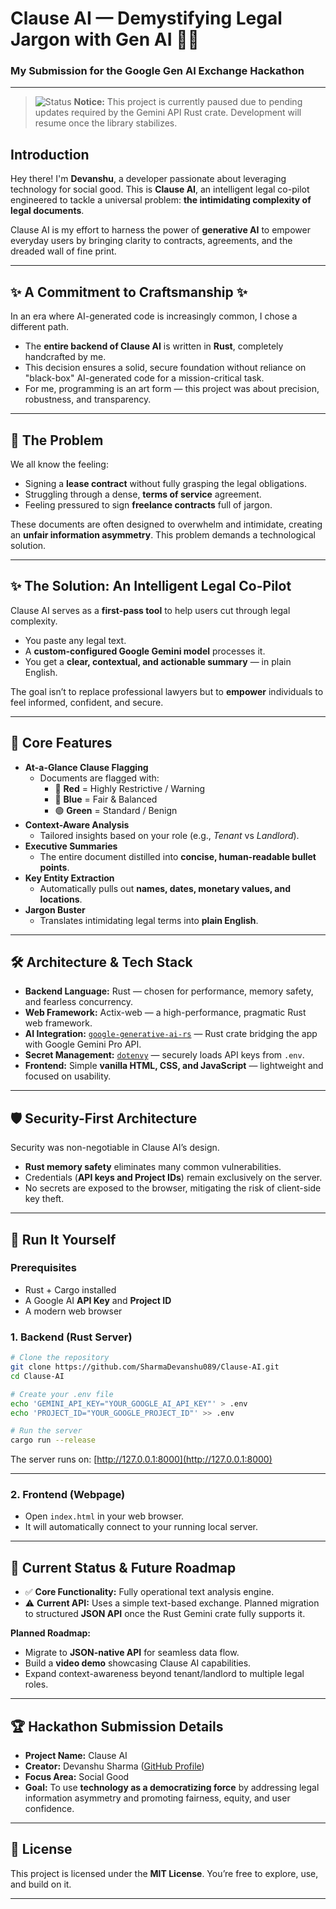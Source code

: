 # Clause AI — Demystifying Legal Jargon with Gen AI 📜🤖

### My Submission for the Google Gen AI Exchange Hackathon


***
> ![Status](https://img.shields.io/badge/status-paused-orange) **Notice:** This project is currently paused due to pending updates required by the Gemini API Rust crate. Development will resume once the library stabilizes.
## Introduction

Hey there! I'm **Devanshu**, a developer passionate about leveraging technology for social good.
This is **Clause AI**, an intelligent legal co-pilot engineered to tackle a universal problem:
**the intimidating complexity of legal documents**.

Clause AI is my effort to harness the power of **generative AI** to empower everyday users by bringing clarity to contracts, agreements, and the dreaded wall of fine print.

***

## ✨ A Commitment to Craftsmanship ✨

In an era where AI-generated code is increasingly common, I chose a different path.

- The **entire backend of Clause AI** is written in **Rust**, completely handcrafted by me.
- This decision ensures a solid, secure foundation without reliance on "black-box" AI-generated code for a mission-critical task.
- For me, programming is an art form — this project was about precision, robustness, and transparency.

***

## 🚀 The Problem

We all know the feeling:

- Signing a **lease contract** without fully grasping the legal obligations.
- Struggling through a dense, **terms of service** agreement.
- Feeling pressured to sign **freelance contracts** full of jargon.

These documents are often designed to overwhelm and intimidate, creating an **unfair information asymmetry**.
This problem demands a technological solution.

***

## ✨ The Solution: An Intelligent Legal Co-Pilot

Clause AI serves as a **first-pass tool** to help users cut through legal complexity.

- You paste any legal text.
- A **custom-configured Google Gemini model** processes it.
- You get a **clear, contextual, and actionable summary** — in plain English.

The goal isn’t to replace professional lawyers but to **empower** individuals to feel informed, confident, and secure.

***

## 🎯 Core Features

- **At-a-Glance Clause Flagging**
    - Documents are flagged with:
        - 🔴 **Red** = Highly Restrictive / Warning
        - 🔵 **Blue** = Fair \& Balanced
        - 🟢 **Green** = Standard / Benign
- **Context-Aware Analysis**
    - Tailored insights based on your role (e.g., *Tenant* vs *Landlord*).
- **Executive Summaries**
    - The entire document distilled into **concise, human-readable bullet points**.
- **Key Entity Extraction**
    - Automatically pulls out **names, dates, monetary values, and locations**.
- **Jargon Buster**
    - Translates intimidating legal terms into **plain English**.

***

## 🛠️ Architecture \& Tech Stack

- **Backend Language:** Rust — chosen for performance, memory safety, and fearless concurrency.
- **Web Framework:** Actix-web — a high-performance, pragmatic Rust web framework.
- **AI Integration:** [`google-generative-ai-rs`](https://crates.io/) — Rust crate bridging the app with Google Gemini Pro API.
- **Secret Management:** [`dotenvy`](https://crates.io/crates/dotenvy) — securely loads API keys from `.env`.
- **Frontend:** Simple **vanilla HTML, CSS, and JavaScript** — lightweight and focused on usability.

***

## 🛡️ Security-First Architecture

Security was non-negotiable in Clause AI’s design.

- **Rust memory safety** eliminates many common vulnerabilities.
- Credentials (**API keys and Project IDs**) remain exclusively on the server.
- No secrets are exposed to the browser, mitigating the risk of client-side key theft.

***

## 🔧 Run It Yourself

### Prerequisites

- Rust + Cargo installed
- A Google AI **API Key** and **Project ID**
- A modern web browser


### 1. Backend (Rust Server)

```bash
# Clone the repository
git clone https://github.com/SharmaDevanshu089/Clause-AI.git
cd Clause-AI

# Create your .env file
echo 'GEMINI_API_KEY="YOUR_GOOGLE_AI_API_KEY"' > .env
echo 'PROJECT_ID="YOUR_GOOGLE_PROJECT_ID"' >> .env

# Run the server
cargo run --release
```

The server runs on:
[http://127.0.0.1:8000](http://127.0.0.1:8000)

***

### 2. Frontend (Webpage)

- Open `index.html` in your web browser.
- It will automatically connect to your running local server.

***

## 🚧 Current Status \& Future Roadmap

- ✅ **Core Functionality:** Fully operational text analysis engine.
- ⚠️ **Current API:** Uses a simple text-based exchange. Planned migration to structured **JSON API** once the Rust Gemini crate fully supports it.

**Planned Roadmap:**

- Migrate to **JSON-native API** for seamless data flow.
- Build a **video demo** showcasing Clause AI capabilities.
- Expand context-awareness beyond tenant/landlord to multiple legal roles.

***

## 🏆 Hackathon Submission Details

- **Project Name:** Clause AI
- **Creator:** Devanshu Sharma ([GitHub Profile](https://github.com/SharmaDevanshu089/))
- **Focus Area:** Social Good
- **Goal:** To use **technology as a democratizing force** by addressing legal information asymmetry and promoting fairness, equity, and user confidence.

***

## 📜 License

This project is licensed under the **MIT License**.
You’re free to explore, use, and build on it.

***